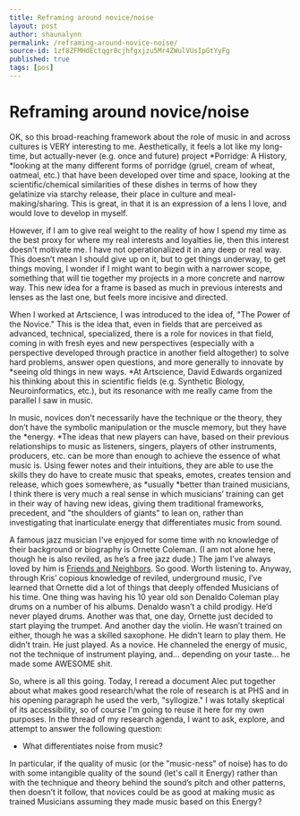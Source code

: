 ```yaml
---
title: Reframing around novice/noise
layout: post
author: shaunalynn
permalink: /reframing-around-novice-noise/
source-id: 1zf8ZFMHdEctqgr0cjhfgxjzu5Mr4ZWulVUsIpGtYyFg
published: true
tags: [pos]
---
```


# Reframing around novice/noise

OK, so this broad-reaching framework about the role of music in and across cultures is VERY interesting to me. Aesthetically, it feels a lot like my long-time, but actually-never (e.g. once and future) project *Porridge: A History, *looking at the many different forms of porridge (gruel, cream of wheat, oatmeal, etc.) that have been developed over time and space, looking at the scientific/chemical similarities of these dishes in terms of how they gelatinize via starchy release, their place in culture and meal-making/sharing. This is great, in that it is an expression of a lens I love, and would love to develop in myself.

However, if I am to give real weight to the reality of how I spend my time as the best proxy for where my real interests and loyalties lie, then this interest doesn't motivate me. I have not operationalized it in any deep or real way. This doesn’t mean I should give up on it, but to get things underway, to get things moving, I wonder if I might want to begin with a narrower scope, something that will tie together my projects in a more concrete and narrow way. This new idea for a frame is based as much in previous interests and lenses as the last one, but feels more incisive and directed.

When I worked at Artscience, I was introduced to the idea of, "The Power of the Novice." This is the idea that, even in fields that are perceived as advanced, technical, specialized, there is a role for novices in that field, coming in with fresh eyes and new perspectives (especially with a perspective developed through practice in another field altogether) to solve hard problems, answer open questions, and more generally to innovate by *seeing old things in new ways. *At Artscience, David Edwards organized his thinking about this in scientific fields (e.g. Synthetic Biology, Neuroinformatics, etc.), but its resonance with me really came from the parallel I saw in music. 

In music, novices don't necessarily have the technique or the theory, they don’t have the symbolic manipulation or the muscle memory, but they have the *energy. *The ideas that new players can have, based on their previous relationships to music as listeners, singers, players of other instruments, producers, etc. can be more than enough to achieve the essence of what music is. Using fewer notes and their intuitions, they are able to use the skills they do have to create music that speaks, emotes, creates tension and release, which goes somewhere, as *usually *better than trained musicians, I think there is very much a real sense in which musicians’ training can get in their way of having new ideas, giving them traditional frameworks, precedent, and "the shoulders of giants" to lean on, rather than investigating that inarticulate energy that differentiates music from sound.

A famous jazz musician I've enjoyed for some time with no knowledge of their background or biography is Ornette Coleman. (I am not alone here, though he is also reviled, as he’s a free jazz dude.) The jam I’ve always loved by him is [Friends and Neighbors](https://www.youtube.com/watch?v=HnWI7mfs230). So good. Worth listening to. Anyway, through Kris’ copious knowledge of reviled, underground music, I’ve learned that Ornette did a lot of things that deeply offended Musicians of his time. One thing was having his 10 year old son Denaldo Coleman play drums on a number of his albums. Denaldo wasn’t a child prodigy. He’d never played drums. Another was that, one day, Ornette just decided to start playing the trumpet. And another day the violin. He wasn’t trained on either, though he was a skilled saxophone. He didn’t learn to play them. He didn’t train. He just played. As a novice. He channeled the energy of music, not the technique of instrument playing, and… depending on your taste… he made some AWESOME shit.

So, where is all this going. Today, I reread a document Alec put together about what makes good research/what the role of research is at PHS and in his opening paragraph he used the verb, "syllogize." I was totally skeptical of its accessibility, so of course I'm going to reuse it here for my own purposes. In the thread of my research agenda, I want to ask, explore, and attempt to answer the following question:

* What differentiates noise from music?

In particular, if the quality of music (or the "music-ness" of noise) has to do with some intangible quality of the sound (let's call it Energy) rather than with the technique and theory behind the sound’s pitch and other patterns, then doesn’t it follow, that novices could be as good at making music as trained Musicians assuming they made music based on this Energy?